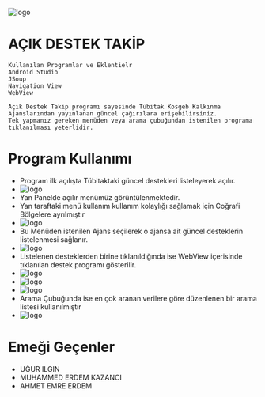 ![logo](/app/src/main/res/drawable/menu.png)
# AÇIK DESTEK TAKİP
```
Kullanılan Programlar ve Eklentielr
Android Studio
JSoup
Navigation View
WebView
```
```
Açık Destek Takip programı sayesinde Tübitak Kosgeb Kalkınma Ajanslarından yayınlanan güncel çağırılara erişebilirsiniz.
Tek yapmanız gereken menüden veya arama çubuğundan istenilen programa tıklanılması yeterlidir.
```
# Program Kullanımı
* Program ilk açılışta Tübitaktaki güncel destekleri listeleyerek açılır. 
* ![logo](/SS/1.png)
* Yan Panelde açılır menümüz görüntülenmektedir.
* Yan taraftaki menü kullanım kullanım kolaylığı sağlamak için Coğrafi Bölgelere ayrılmıştır
*  ![logo](/SS/6.png)
* Bu Menüden istenilen Ajans seçilerek o ajansa ait güncel desteklerin listelenmesi sağlanır.
*  ![logo](/SS/2.png)
* Listelenen desteklerden birine tıklanıldığında ise WebView içerisinde tıklanılan destek programı gösterilir.
*  ![logo](/SS/3.png)
*  ![logo](/SS/4.png)
*  ![logo](/SS/5.png)
* Arama Çubuğunda ise en çok aranan verilere göre düzenlenen bir arama listesi kullanılmıştır
*  ![logo](/SS/7.png)

# Emeği Geçenler
* UĞUR ILGIN
* MUHAMMED ERDEM KAZANCI
* AHMET EMRE ERDEM
